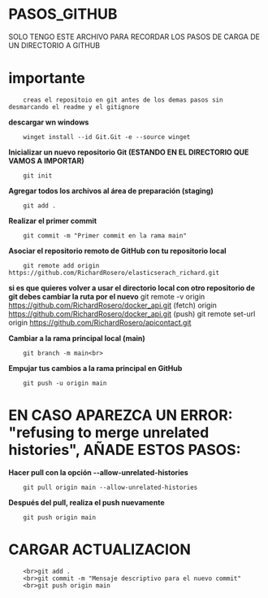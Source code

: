 # PASOS_GITHUB<br>
SOLO TENGO ESTE ARCHIVO PARA RECORDAR LOS PASOS DE CARGA DE UN DIRECTORIO A GITHUB
# importante
        creas el repositoio en git antes de los demas pasos sin desmarcando el readme y el gitignore
**descargar wn windows**

        winget install --id Git.Git -e --source winget

**Inicializar un nuevo repositorio Git (ESTANDO EN EL DIRECTORIO QUE VAMOS A IMPORTAR)**

        git init

**Agregar todos los archivos al área de preparación (staging)**

        git add .

**Realizar el primer commit**

        git commit -m "Primer commit en la rama main"
        

**Asociar el repositorio remoto de GitHub con tu repositorio local**<br>

        git remote add origin https://github.com/RichardRosero/elasticserach_richard.git


**si es que quieres volver a usar el directorio local con otro repositorio de git debes cambiar la ruta por el nuevo**
        git remote -v
origin  https://github.com/RichardRosero/docker_api.git (fetch)
origin  https://github.com/RichardRosero/docker_api.git (push)
        git remote set-url origin https://github.com/RichardRosero/apicontact.git

**Cambiar a la rama principal local (main)**

        git branch -m main<br>

**Empujar tus cambios a la rama principal en GitHub**

        git push -u origin main


# EN CASO APAREZCA UN ERROR: "refusing to merge unrelated histories", AÑADE ESTOS PASOS:<br>
**Hacer pull con la opción --allow-unrelated-histories**

        git pull origin main --allow-unrelated-histories

**Después del pull, realiza el push nuevamente**<br>

        git push origin main

# **CARGAR ACTUALIZACION**

        <br>git add .
        <br>git commit -m "Mensaje descriptivo para el nuevo commit"
        <br>git push origin main

